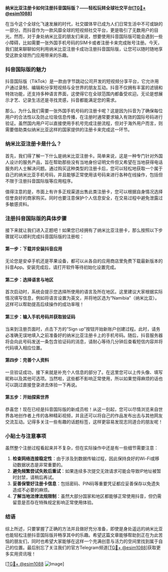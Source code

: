 **纳米比亚注册卡如何注册抖音国际版？——轻松玩转全球社交平台[[TG💪+ @esim1088](https://t.me/s/esim1088)]**

在当今这个全球化飞速发展的时代，社交媒体早已成为人们日常生活中不可或缺的一部分。而抖音作为一款风靡全球的短视频社交平台，更是吸引了无数用户的目光。然而，对于身处纳米比亚的朋友们来说，想要使用抖音国际版可能会遇到一些小障碍，比如需要一张外国手机号码的SIM卡或者注册卡来完成账号注册。今天，我们就来聊聊如何利用纳米比亚注册卡成功注册抖音国际版，让您可以随时随地享受这款全球热门应用带来的乐趣。

### 抖音国际版的魅力

抖音国际版（TikTok）是一款由字节跳动公司开发的短视频分享平台，它允许用户通过录制、编辑和分享短视频与全世界的朋友互动。抖音不仅拥有丰富的滤镜和特效功能，还支持多种语言界面，这使得它在全球范围内都备受欢迎。无论是想展示才艺、记录生活还是寻找灵感，抖音都能满足您的需求。

那么，为什么我们需要一张外国手机号码的注册卡呢？这是因为抖音为了确保每位用户的合法性以及防止垃圾信息传播，在注册时通常要求输入有效的国际号码进行验证。虽然国内用户可以直接使用手机号完成注册流程，但对于海外用户而言，则需要借助类似纳米比亚这样的国家提供的注册卡来完成这一环节。

### 纳米比亚注册卡是什么？

首先，我们得了解一下什么是纳米比亚注册卡。简单来说，这是一种专门针对外国人设计的服务产品，旨在帮助那些没有当地身份证明文件但又希望在当地获得电话服务的人士解决问题。通过购买这种类型的注册卡后，您可以轻松地获取一个属于自己的纳米比亚手机号码，并且能够正常使用该号码来进行各种在线操作，包括但不限于注册抖音国际版等应用程序。

值得注意的是，市面上有许多正规渠道出售此类注册卡，您可以根据自身情况选择信誉良好的商家购买。同时也要注意保护个人信息安全，在交易过程中避免泄露过多敏感资料。

### 注册抖音国际版的具体步骤

接下来就让我们进入正题吧！如果您已经拥有了纳米比亚注册卡，那么按照以下步骤就可以顺利完成抖音国际版的注册啦：

#### 第一步：下载并安装抖音应用
无论您是安卓手机还是苹果设备，都可以从各自的应用商店里免费下载最新版本的抖音App。安装完成后，请打开软件等待初始化设置完成。

#### 第二步：选择语言与地区
首次启动时，系统会提示您选择所使用的语言及所在地区。这里建议大家根据实际情况填写信息，例如将语言设置为英文，并将地区选为“Namibia”（纳米比亚）。这样可以帮助提高后续操作的成功率哦！

#### 第三步：输入手机号码并获取验证码
当来到注册页面时，点击下方的“Sign up”按钮开始新账户创建过程。此时，请务必准确无误地填入之前准备好的纳米比亚注册卡上的手机号码。随后，抖音服务器将会向此号码发送一条包含验证码的消息，请耐心等待几分钟后查看短信内容并将代码填入相应位置。

#### 第四步：完善个人资料
一旦验证成功，接下来就是补充个人信息的部分了。在这里您可以上传头像、填写昵称以及其他可选项。当然啦，这些都不影响正常使用，所以如果觉得麻烦的话也可以跳过直接登录进去体验一下再说。

#### 第五步：开始探索世界
恭喜您！现在已经是抖音国际版的新成员啦！从这一刻起，您可以尽情浏览来自世界各地创作者上传的各种精彩视频，并且还可以将自己的作品发布出去与其他网友交流互动。记得多关注一些有趣的话题标签，这样更容易发现志同道合的朋友呢！

### 小贴士与注意事项

虽然整个注册过程看起来并不复杂，但在实际操作中还是有一些细节需要注意：

1. **检查网络连接稳定性**：由于涉及到数据传输过程，因此保持良好的Wi-Fi或移动数据状态是非常重要的。
2. **避免频繁尝试失败后重试**：如果连续多次提交无效请求可能会导致IP地址被暂时封禁，请稍后再试。
3. **妥善保管好注册卡信息**：包括密码、PIN码等重要凭证都应妥善保存以免遗失造成不必要的麻烦。
4. **了解当地法律法规限制**：虽然大部分国家和地区都能够正常使用抖音，但仍需留意是否存在特殊规定影响正常使用体验。

### 结语

综上所述，只要掌握了正确的方法并且做好充分准备，即使是身处遥远的纳米比亚也能轻松注册抖音国际版并畅享其中的乐趣。希望这篇文章能够帮助到正在为此苦恼的朋友们，同时也希望大家能够在这样一个充满创意与活力的空间里找到属于自己的位置。最后别忘了关注我们的官方Telegram频道[[TG💪+ @esim1088](https://t.me/s/esim1088)]获取更多实用资讯哦！

[[TG💪+ @esim1088](https://t.me/s/esim1088) ![Image](https://i.postimg.cc/4NQfJmqS/Snipaste-2025-05-13-00-14-12.png)]